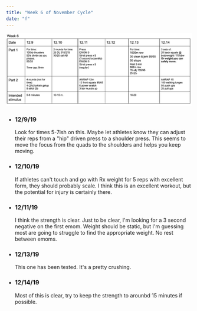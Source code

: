```yaml
---
title: "Week 6 of November Cycle"
date: "f"
---
```


![workouts](./week6.jpg)
*  ### 12/9/19
    Look for times 5-7ish on this.  Maybe let athletes know they can adjust their reps from a "hip" driven press to a shoulder press.  This seems to move the focus from the quads to the shoulders and helps you keep moving.
* ### 12/10/19
    If athletes can't touch and go with Rx weight for 5 reps with excellent form, they should probably scale.  I think this is an excellent workout, but the potential for injury is certainly there.  
* ### 12/11/19
    I think the strength is clear. Just to be clear, I'm looking for a 3 second negative on the first emom. Weight should be static, but I'm guessing most are going to struggle to find the appropriate weight.  No rest between emoms.  
* ### 12/13/19
    This one has been tested.  It's a pretty crushing. 
* ### 12/14/19
    Most of this is clear, try to keep the strength to arounbd 15 minutes if possible. 
